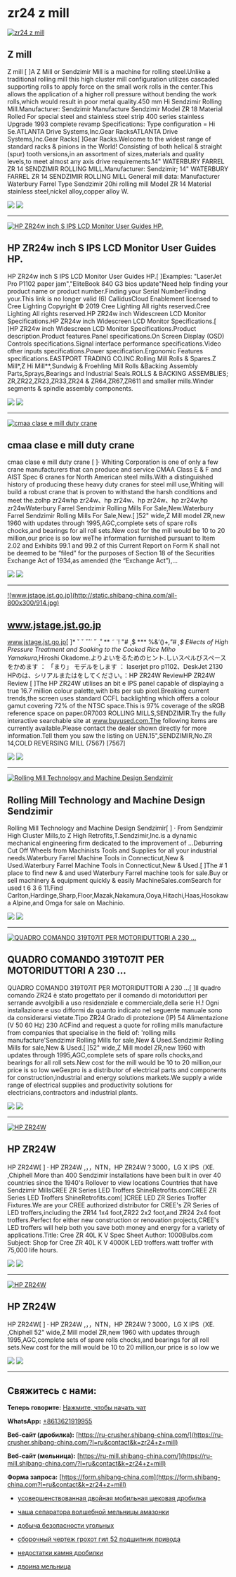 # zr24 z mill

<a href="https://swt.shibang-china.com/?l=ru&img&k=zr24+z+mill" target="_blank">![zr24 z mill](http://static.shibang-china.com/all-800x300/865.jpg)</a>

## Z mill
Z mill [ ]A Z Mill or Sendzimir Mill is a machine for rolling steel.Unlike a traditional rolling mill this high cluster mill configuration utilizes cascaded supporting rolls to apply force on the small work rolls in the center.This allows the application of a higher roll pressure without bending the work rolls,which would result in poor metal quality.450 mm Hi Sendzimir Rolling Mill.Manufacturer: Sendzimir Manufacture Sendzimir Model ZR 18 Material Rolled For special steel and stainless steel strip 400 series stainless Upgrade 1993 complete revamp Specifications: Type configuration = Hi Se.ATLANTA Drive Systems,Inc.Gear RacksATLANTA Drive Systems,Inc.Gear Racks[ ]Gear Racks.Welcome to the widest range of standard racks &amp; pinions in the World! Consisting of both helical &amp; straight (spur) tooth versions,in an assortment of sizes,materials and quality levels,to meet almost any axis drive requirements.14&quot; WATERBURY FARREL ZR 14 SENDZIMIR ROLLING MILL.Manufacturer: Sendzimir; 14&quot; WATERBURY FARREL ZR 14 SENDZIMIR ROLLING MILL General mill data: Manufacturer Waterbury Farrel Type Sendzimir 20hi rolling mill Model ZR 14 Material stainless steel,nickel alloy,copper alloy W.


<a href="https://whatsapp.shibangsoft.com/WhatsApp.php" target="_blank" title="WhatsApp">![](http://static.shibang-china.com/icon/whatsapp.png)</a> <a href="https://swt.shibang-china.com/?l=ru&icon&k=zr24+z+mill" target="_blank">![](http://static.shibang-china.com/icon/chat-ru.png)</a>

---

<a href="https://swt.shibang-china.com/?l=ru&img&k=zr24+z+mill" target="_blank">![HP ZR24w inch S IPS LCD Monitor User Guides HP.](http://static.shibang-china.com/all-800x300/862.jpg)</a>

## HP ZR24w inch S IPS LCD Monitor User Guides HP.
HP ZR24w inch S IPS LCD Monitor User Guides HP.[ ]Examples: &quot;LaserJet Pro P1102 paper jam&quot;,&quot;EliteBook 840 G3 bios update&quot;Need help finding your product name or product number.Finding your Serial NumberFinding your.This link is no longer valid (6) CallidusCloud Enablement licensed to Cree Lighting Copyright &#169; 2019 Cree Lighting All rights reserved.Cree Lighting All rights reserved.HP ZR24w inch Widescreen LCD Monitor Specifications.HP ZR24w inch Widescreen LCD Monitor Specifications.[ ]HP ZR24w inch Widescreen LCD Monitor Specifications.Product description.Product features.Panel specifications.On Screen Display (OSD) Controls specifications.Signal interface performance specifications.Video other inputs specifications.Power specification.Ergonomic Features specifications.EASTPORT TRADING CO.INC.Rolling Mill Rolls &amp; Spares.Z Mill*,Z Hi Mill**,Sundwig &amp; Froehling Mill Rolls &amp;Backing Assembly Parts,Sprays,Bearings and Industrial Seals.ROLLS &amp; BACKING ASSEMBLIES; ZR,ZR22,ZR23,ZR33,ZR24 &amp; ZR64,ZR67,ZR611 and smaller mills.Winder segments &amp; spindle assembly components.


<a href="https://whatsapp.shibangsoft.com/WhatsApp.php" target="_blank" title="WhatsApp">![](http://static.shibang-china.com/icon/whatsapp.png)</a> <a href="https://swt.shibang-china.com/?l=ru&icon&k=zr24+z+mill" target="_blank">![](http://static.shibang-china.com/icon/chat-ru.png)</a>

---

<a href="https://swt.shibang-china.com/?l=ru&img&k=zr24+z+mill" target="_blank">![cmaa clase e mill duty crane](http://static.shibang-china.com/all-800x300/167.jpg)</a>

## cmaa clase e mill duty crane
cmaa clase e mill duty crane [ ]&#183; Whiting Corporation is one of only a few crane manufacturers that can produce and service CMAA Class E &amp; F and AIST Spec 6 cranes for North American steel mills.With a distinguished history of producing these heavy duty cranes for steel mill use,Whiting will build a robust crane that is proven to withstand the harsh conditions and meet the.zolhp zr24whp zr24w、hp zr24w、hp zr24w、hp zr24w,hp zr24wWaterbury Farrel Sendzimir Rolling Mills For Sale,New.Waterbury Farrel Sendzimir Rolling Mills For Sale,New.[ ]52&quot; wide,Z Mill model ZR,new 1960 with updates through 1995,AGC,complete sets of spare rolls chocks,and bearings for all roll sets.New cost for the mill would be 10 to 20 million,our price is so low weThe information furnished pursuant to Item 2.02 and Exhibits 99.1 and 99.2 of this Current Report on Form K shall not be deemed to be “filed” for the purposes of Section 18 of the Securities Exchange Act of 1934,as amended (the “Exchange Act”),…


<a href="https://whatsapp.shibangsoft.com/WhatsApp.php" target="_blank" title="WhatsApp">![](http://static.shibang-china.com/icon/whatsapp.png)</a> <a href="https://swt.shibang-china.com/?l=ru&icon&k=zr24+z+mill" target="_blank">![](http://static.shibang-china.com/icon/chat-ru.png)</a>

---

<a href="https://swt.shibang-china.com/?l=ru&img&k=zr24+z+mill" target="_blank">![www.jstage.jst.go.jp](http://static.shibang-china.com/all-800x300/914.jpg)</a>

## www.jstage.jst.go.jp
www.jstage.jst.go.jp[ ]* ˘ ˇ ˇˆ˙ ˝ ˛˚ ** ˜ ˙! &quot;# ˛$ *** %&amp;’()*+,&quot;# ˛$ E#ects of High Pressure Treatment and Soaking to the Cooked Rice Miho Yamakura*,Hiroshi Okadome.よりよいをるためのヒント.しいスペルびスペースをかめます ： 「まり」 モデルをします ： laserjet pro p1102、DeskJet 2130 HPのは、シリアルまたはをしてください。：HP ZR24W ReviewHP ZR24W Review [ ]The HP ZR24W utilises an bit e IPS panel capable of displaying a true 16.7 million colour palette,with bits per sub pixel.Breaking current trends,the screen uses standard CCFL backlighting which offers a colour gamut covering 72% of the NTSC space.This is 97% coverage of the sRGB reference space on paper.0R7003 ROLLING MILLS,SENDZIMIR.Try the fully interactive searchable site at www.buyused.com.The following items are currently available.Please contact the dealer shown directly for more information.Tell them you saw the listing on UEN.15&quot;,SENDZIMIR,No.ZR 14,COLD REVERSING MILL (7567) [7567]


<a href="https://whatsapp.shibangsoft.com/WhatsApp.php" target="_blank" title="WhatsApp">![](http://static.shibang-china.com/icon/whatsapp.png)</a> <a href="https://swt.shibang-china.com/?l=ru&icon&k=zr24+z+mill" target="_blank">![](http://static.shibang-china.com/icon/chat-ru.png)</a>

---

<a href="https://swt.shibang-china.com/?l=ru&img&k=zr24+z+mill" target="_blank">![Rolling Mill Technology and Machine Design Sendzimir](http://static.shibang-china.com/all-800x300/1269.jpg)</a>

## Rolling Mill Technology and Machine Design Sendzimir
Rolling Mill Technology and Machine Design Sendzimir[ ]&nbsp;&#0183;&#32;From Sendzimir High Cluster Mills,to Z High Retrofits,T.Sendzimir,Inc.is a dynamic mechanical engineering firm dedicated to the improvement of …Deburring Cut Off Wheels from Machinists Tools and Supplies for all your industrial needs.Waterbury Farrel Machine Tools in Connecticut,New &amp; Used.Waterbury Farrel Machine Tools in Connecticut,New &amp; Used.[ ]The # 1 place to find new &amp; and used Waterbury Farrel machine tools for sale.Buy or sell machinery &amp; equipment quickly &amp; easily MachineSales.comSearch for used t 6 3 6 11.Find Carlton,Hardinge,Sharp,Floor,Mazak,Nakamura,Ooya,Hitachi,Haas,Hosokawa Alpine,and Omga for sale on Machinio.


<a href="https://whatsapp.shibangsoft.com/WhatsApp.php" target="_blank" title="WhatsApp">![](http://static.shibang-china.com/icon/whatsapp.png)</a> <a href="https://swt.shibang-china.com/?l=ru&icon&k=zr24+z+mill" target="_blank">![](http://static.shibang-china.com/icon/chat-ru.png)</a>

---

<a href="https://swt.shibang-china.com/?l=ru&img&k=zr24+z+mill" target="_blank">![QUADRO COMANDO 319T07IT PER MOTORIDUTTORI A 230 …](http://static.shibang-china.com/all-800x300/600.jpg)</a>

## QUADRO COMANDO 319T07IT PER MOTORIDUTTORI A 230 …
QUADRO COMANDO 319T07IT PER MOTORIDUTTORI A 230 …[ ]Il quadro comando ZR24 &#232; stato progettato per il comando di motoriduttori per serrande avvolgibili a uso residenziale e commerciale,della serie H.! Ogni installazione e uso difformi da quanto indicato nel seguente manuale sono da considerarsi vietate.Tipo ZR24 Grado di protezione (IP) 54 Alimentazione (V 50 60 Hz) 230 ACFind and request a quote for rolling mills manufacture from companies that specialise in the field of: 'rolling mills manufacture'Sendzimir Rolling Mills for sale,New &amp; Used.Sendzimir Rolling Mills for sale,New &amp; Used.[ ]52&quot; wide,Z Mill model ZR,new 1960 with updates through 1995,AGC,complete sets of spare rolls chocks,and bearings for all roll sets.New cost for the mill would be 10 to 20 million,our price is so low weGexpro is a distributor of electrical parts and components for construction,industrial and energy solutions markets.We supply a wide range of electrical supplies and productivity solutions for electricians,contractors and industrial plants.


<a href="https://whatsapp.shibangsoft.com/WhatsApp.php" target="_blank" title="WhatsApp">![](http://static.shibang-china.com/icon/whatsapp.png)</a> <a href="https://swt.shibang-china.com/?l=ru&icon&k=zr24+z+mill" target="_blank">![](http://static.shibang-china.com/icon/chat-ru.png)</a>

---

<a href="https://swt.shibang-china.com/?l=ru&img&k=zr24+z+mill" target="_blank">![HP ZR24W](http://static.shibang-china.com/all-800x300/73.jpg)</a>

## HP ZR24W
HP ZR24W[ ]&nbsp;&#0183;&#32;HP ZR24W ,，，NTN，HP ZR24W？3000，LG X IPS（XE. ,Chiphell More than 400 Sendzimir installations have been built in over 40 countries since the 1940's Rollover to view locations Countries that have Sendzimir MillsCREE ZR Series LED Troffers ShineRetrofits.comCREE ZR Series LED Troffers ShineRetrofits.com[ ]CREE LED ZR Series Troffer Fixtures.We are your CREE authorized distributor for CREE's ZR Series of LED troffers,including the ZR14 1x4 foot,ZR22 2x2 foot,and ZR24 2x4 foot troffers.Perfect for either new construction or renovation projects,CREE's LED troffers will help both you save both money and energy for a variety of applications.Title: Cree ZR 40L K V Spec Sheet Author: 1000Bulbs.com Subject: Shop for Cree ZR 40L K V 4000K LED troffers.watt troffer with 75,000 life hours.


<a href="https://whatsapp.shibangsoft.com/WhatsApp.php" target="_blank" title="WhatsApp">![](http://static.shibang-china.com/icon/whatsapp.png)</a> <a href="https://swt.shibang-china.com/?l=ru&icon&k=zr24+z+mill" target="_blank">![](http://static.shibang-china.com/icon/chat-ru.png)</a>

---

<a href="https://swt.shibang-china.com/?l=ru&img&k=zr24+z+mill" target="_blank">![HP ZR24W](http://static.shibang-china.com/all-800x300/501.jpg)</a>

## HP ZR24W
HP ZR24W[ ]&nbsp;&#0183;&#32;HP ZR24W ,，，NTN，HP ZR24W？3000，LG X IPS（XE. ,Chiphell 52&quot; wide,Z Mill model ZR,new 1960 with updates through 1995,AGC,complete sets of spare rolls chocks,and bearings for all roll sets.New cost for the mill would be 10 to 20 million,our price is so low we

<a href="https://whatsapp.shibangsoft.com/WhatsApp.php" target="_blank" title="WhatsApp">![](http://static.shibang-china.com/icon/whatsapp.png)</a> <a href="https://swt.shibang-china.com/?l=ru&icon&k=zr24+z+mill" target="_blank">![](http://static.shibang-china.com/icon/chat-ru.png)</a>

---
## Свяжитесь с нами:

**Теперь говорите:** [Нажмите, чтобы начать чат](https://swt.shibang-china.com?l=ru&contact&k=zr24+z+mill)

**WhatsApp:**  [+8613621919955](https://whatsapp.shibangsoft.com/WhatsApp.php)

**Веб-сайт (дробилка):** [https://ru-crusher.shibang-china.com/](https://ru-crusher.shibang-china.com/?l=ru&contact&k=zr24+z+mill)

**Веб-сайт (мельница):** [https://ru-mill.shibang-china.com/](https://ru-mill.shibang-china.com/?l=ru&contact&k=zr24+z+mill)

**Форма запроса:** [https://form.shibang-china.com](https://form.shibang-china.com?l=ru&contact&k=zr24+z+mill)

* [усовершенствованная двойная мобильная щековая дробилка](../118/%D1%83%D1%81%D0%BE%D0%B2%D0%B5%D1%80%D1%88%D0%B5%D0%BD%D1%81%D1%82%D0%B2%D0%BE%D0%B2%D0%B0%D0%BD%D0%BD%D0%B0%D1%8F%20%D0%B4%D0%B2%D0%BE%D0%B9%D0%BD%D0%B0%D1%8F%20%D0%BC%D0%BE%D0%B1%D0%B8%D0%BB%D1%8C%D0%BD%D0%B0%D1%8F%20%D1%89%D0%B5%D0%BA%D0%BE%D0%B2%D0%B0%D1%8F%20%D0%B4%D1%80%D0%BE%D0%B1%D0%B8%D0%BB%D0%BA%D0%B0.md)

* [чаша сепаратора волшебной мельницы амазонки](../117/%D1%87%D0%B0%D1%88%D0%B0%20%D1%81%D0%B5%D0%BF%D0%B0%D1%80%D0%B0%D1%82%D0%BE%D1%80%D0%B0%20%D0%B2%D0%BE%D0%BB%D1%88%D0%B5%D0%B1%D0%BD%D0%BE%D0%B9%20%D0%BC%D0%B5%D0%BB%D1%8C%D0%BD%D0%B8%D1%86%D1%8B%20%D0%B0%D0%BC%D0%B0%D0%B7%D0%BE%D0%BD%D0%BA%D0%B8.md)

* [добыча безопасности угольных](../111/%D0%B4%D0%BE%D0%B1%D1%8B%D1%87%D0%B0%20%D0%B1%D0%B5%D0%B7%D0%BE%D0%BF%D0%B0%D1%81%D0%BD%D0%BE%D1%81%D1%82%D0%B8%20%D1%83%D0%B3%D0%BE%D0%BB%D1%8C%D0%BD%D1%8B%D1%85.md)

* [сборочный чертеж грохот гил 52 подшипник привода](../108/%D1%81%D0%B1%D0%BE%D1%80%D0%BE%D1%87%D0%BD%D1%8B%D0%B9%20%D1%87%D0%B5%D1%80%D1%82%D0%B5%D0%B6%20%D0%B3%D1%80%D0%BE%D1%85%D0%BE%D1%82%20%D0%B3%D0%B8%D0%BB%2052%20%D0%BF%D0%BE%D0%B4%D1%88%D0%B8%D0%BF%D0%BD%D0%B8%D0%BA%20%D0%BF%D1%80%D0%B8%D0%B2%D0%BE%D0%B4%D0%B0.md)

* [недостатки камня дробилки](../107/%D0%BD%D0%B5%D0%B4%D0%BE%D1%81%D1%82%D0%B0%D1%82%D0%BA%D0%B8%20%D0%BA%D0%B0%D0%BC%D0%BD%D1%8F%20%D0%B4%D1%80%D0%BE%D0%B1%D0%B8%D0%BB%D0%BA%D0%B8.md)

* [двоина мельница](../109/%D0%B4%D0%B2%D0%BE%D0%B8%D0%BD%D0%B0%20%D0%BC%D0%B5%D0%BB%D1%8C%D0%BD%D0%B8%D1%86%D0%B0.md)